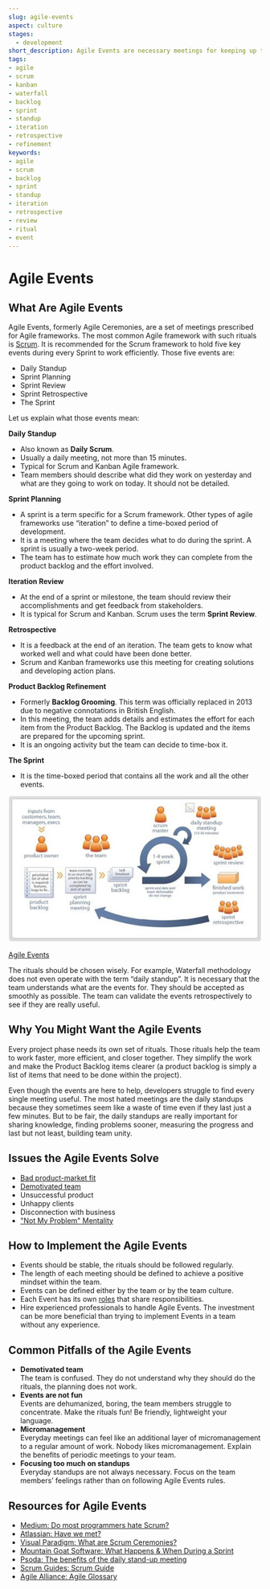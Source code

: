 ```yaml
---
slug: agile-events
aspect: culture
stages:
  - development
short_description: Agile Events are necessary meetings for keeping up the good work. They are usually time-boxed and the most common Agile framework that uses these periodic rituals is Scrum.
tags:
- agile
- scrum
- kanban
- waterfall
- backlog
- sprint
- standup
- iteration
- retrospective
- refinement
keywords:
- agile
- scrum
- backlog
- sprint
- standup
- iteration
- retrospective
- review
- ritual
- event
---
```

# Agile Events

## What Are Agile Events

Agile Events, formerly Agile Ceremonies, are a set of meetings prescribed for Agile frameworks. The most common Agile framework with such rituals is [Scrum](/practices/scrum). It is recommended for the Scrum framework to hold five key events during every Sprint to work efficiently. Those five events are:

- Daily Standup
- Sprint Planning
- Sprint Review
- Sprint Retrospective
- The Sprint

Let us explain what those events mean:

**Daily Standup**
- Also known as **Daily Scrum**.
- Usually a daily meeting, not more than 15 minutes.
- Typical for Scrum and Kanban Agile framework.
- Team members should describe what did they work on yesterday and what are they going to work on today. It should not be detailed.

**Sprint Planning**
- A sprint is a term specific for a Scrum framework. Other types of agile frameworks use “iteration” to define a time-boxed period of development.
- It is a meeting where the team decides what to do during the sprint. A sprint is usually a two-week period.
- The team has to estimate how much work they can complete from the product backlog and the effort involved.

**Iteration Review**
- At the end of a sprint or milestone, the team should review their accomplishments and get feedback from stakeholders.
- It is typical for Scrum and Kanban. Scrum uses the term **Sprint Review**.

**Retrospective**
- It is a feedback at the end of an iteration. The team gets to know what worked well and what could have been done better.
- Scrum and Kanban frameworks use this meeting for creating solutions and developing action plans.

**Product Backlog Refinement**
- Formerly **Backlog Grooming**. This term was officially replaced in 2013 due to negative connotations in British English.
- In this meeting, the team adds details and estimates the effort for each item from the Product Backlog. The Backlog is updated and the items are prepared for the upcoming sprint.
- It is an ongoing activity but the team can decide to time-box it.

**The Sprint**
- It is the time-boxed period that contains all the work and all the other events.

![Agile Events](/files/agile_events.jpg)

[Agile Events](https://www.norex.net/)

The rituals should be chosen wisely. For example, Waterfall methodology does not even operate with the term “daily standup”. It is necessary that the team understands what are the events for. They should be accepted as smoothly as possible. The team can validate the events retrospectively to see if they are really useful.

## Why You Might Want the Agile Events

Every project phase needs its own set of rituals. Those rituals help the team to work faster, more efficient, and closer together. They simplify the work and make the Product Backlog items clearer (a product backlog is simply a list of items that need to be done within the project).

Even though the events are here to help, developers struggle to find every single meeting useful. The most hated meetings are the daily standups because they sometimes seem like a waste of time even if they last just a few minutes. But to be fair, the daily standups are really important for sharing knowledge, finding problems sooner, measuring the progress and last but not least, building team unity.

## Issues the Agile Events Solve

- [Bad product-market fit](/issues/bad-product-market-fit)
- [Demotivated team](/issues/demotivated-team)
- Unsuccessful product
- Unhappy clients
- Disconnection with business
- ["Not My Problem" Mentality](issues/not-my-problem-mentality)

## How to Implement the Agile Events

- Events should be stable, the rituals should be followed regularly.
- The length of each meeting should be defined to achieve a positive mindset within the team.
- Events can be defined either by the team or by the team culture.
- Each Event has its own [roles](/practices/role_definition) that share responsibilities.
- Hire experienced professionals to handle Agile Events. The investment can be more beneficial than trying to implement Events in a team without any experience.

## Common Pitfalls of the Agile Events

- **Demotivated team**  
  The team is confused. They do not understand why they should do the rituals, the planning does not work.
- **Events are not fun**  
	Events are dehumanized, boring, the team members struggle to concentrate. Make the rituals fun! Be friendly, lightweight your language.
- **Micromanagement**  
	Everyday meetings can feel like an additional layer of micromanagement to a regular amount of work. Nobody likes micromanagement. Explain the benefits of periodic meetings to your team.
- **Focusing too much on standups**  
	Everyday standups are not always necessary. Focus on the team members’ feelings rather than on following Agile Events rules.

## Resources for Agile Events

- [Medium: Do most programmers hate Scrum?](https://medium.com/softinstigate-team/do-most-programmers-hate-agile-274079ddb0d9)
- [Atlassian: Have we met?](https://www.atlassian.com/agile/scrum/ceremonies)
- [Visual Paradigm: What are Scrum Ceremonies?](https://www.visual-paradigm.com/scrum/what-are-scrum-ceremonies/)
- [Mountain Goat Software: What Happens & When During a Sprint](https://www.mountaingoatsoftware.com/blog/what-happens-when-during-a-sprint)
- [Psoda: The benefits of the daily stand-up meeting](https://www.psoda.com/global/blog/the-benefits-of-the-daily-stand-up-meeting/)
- [Scrum Guides: Scrum Guide](https://www.scrumguides.org/scrum-guide.html)
- [Agile Alliance: Agile Glossary](https://www.agilealliance.org/agile101/agile-glossary/)
